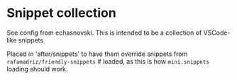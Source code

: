 # Snippet collection

See config from echasnovski.
This is intended to be a collection of VSCode-like snippets

Placed in 'after/snippets' to have them override snippets
from `rafamadriz/friendly-snippets` if loaded,
as this is how `mini.snippets` loading should work.

